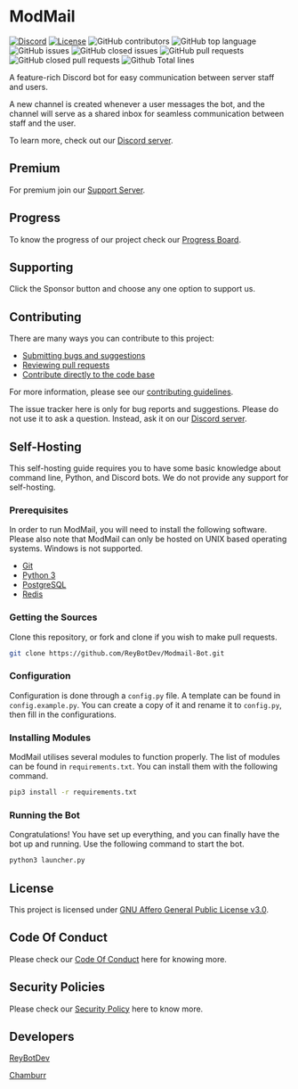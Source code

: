 # ModMail

[![Discord](https://discordapp.com/api/guilds/838694261473542164/embed.png)](https://dsc.gg/modmail-support)
[![License](https://img.shields.io/github/license/ReyBotDev/ModMail-Bot.svg)](https://github.com/ReyBotDev/ModMail-Bot/blob/master/LICENSE)
![GitHub contributors](https://img.shields.io/github/contributors-anon/ReyBotDev/ModMail-Bot?style=for-the-badge)
![GitHub top language](https://img.shields.io/github/languages/top/ReyBotDev/ModMail-Bot?style=for-the-badge)
![GitHub issues](https://img.shields.io/github/issues/ReyBotDev/ModMail-Bot?style=for-the-badge)
![GitHub closed issues](https://img.shields.io/github/issues-closed/ReyBotDev/ModMail-Bot?style=for-the-badge)
![GitHub pull requests](https://img.shields.io/github/issues-pr/ReyBotDev/ModMail-Bot?style=for-the-badge)
![GitHub closed pull requests](https://img.shields.io/github/issues-pr-closed/ReyBotDev/ModMail-Bot?style=for-the-badge)
![Github Total lines](https://tokei.rs/b1/github/ReyBotDev/ModMail-Bot)


A feature-rich Discord bot for easy communication between server staff and users.

A new channel is created whenever a user messages the bot, and the channel will serve as a shared
inbox for seamless communication between staff and the user.

To learn more, check out our [Discord server](https://dsc.gg/modmail-support).

## Premium

For premium join our [Support Server](https://dsc.gg/modmail-support).

## Progress

To know the progress of our project check our [Progress Board](https://github.com/ReyBotDev/ModMail-Bot/projects/1).

## Supporting

Click the Sponsor button and choose any one option to support us.

## Contributing

There are many ways you can contribute to this project:

- [Submitting bugs and suggestions](https://github.com/flyingpythonstudios/ModMail-Bot/issues)
- [Reviewing pull requests](https://github.com/flyingpythonstudios/ModMail-Bot/pulls)
- [Contribute directly to the code base](https://github.com/flyingpythonstudios/ModMail-Bot/pulls)

For more information, please see
our [contributing guidelines](https://github.com/flyingpythonstudios/ModMail-Bot/blob/master/CONTRIBUTING.md).

The issue tracker here is only for bug reports and suggestions. Please do not use it to ask a
question. Instead, ask it on our [Discord server](dsc.gg/modmail-support).

## Self-Hosting

This self-hosting guide requires you to have some basic knowledge about command line, Python, and
Discord bots. We do not provide any support for self-hosting.

### Prerequisites

In order to run ModMail, you will need to install the following software. Please also note that
ModMail can only be hosted on UNIX based operating systems. Windows is not supported.

- [Git](https://git-scm.com)
- [Python 3](https://www.python.org/downloads/)
- [PostgreSQL](https://www.postgresql.org/download/)
- [Redis](https://redis.io/download/)

### Getting the Sources

Clone this repository, or fork and clone if you wish to make pull requests.

```sh
git clone https://github.com/ReyBotDev/Modmail-Bot.git
```

### Configuration

Configuration is done through a `config.py` file. A template can be found in `config.example.py`.
You can create a copy of it and rename it to `config.py`, then fill in the configurations.

### Installing Modules

ModMail utilises several modules to function properly. The list of modules can be found
in `requirements.txt`. You can install them with the following command.

```sh
pip3 install -r requirements.txt
```

### Running the Bot

Congratulations! You have set up everything, and you can finally have the bot up and running. Use the following command to start the bot.

```sh
python3 launcher.py
```

## License

This project is licensed
under [GNU Affero General Public License v3.0](https://github.com/flyingpythonstudios/ModMail-Bot/blob/master/LICENSE).

## Code Of Conduct

Please check our [Code Of Conduct](https://github.com/ReyBotDev/ModMail-Bot/blob/main/CODE_OF_CONDUCT.md) here for knowing more.

## Security Policies

Please check our [Security Policy](https://github.com/ReyBotDev/ModMail-Bot/blob/main/SECURITY.md) here to know more.

## Developers

[ReyBotDev](https://github.com/ReyBotDev)

[Chamburr](https://github.com/chamburr)
